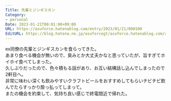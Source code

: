 ```yaml
---
Title: 先輩とジンギスカン
Category:
- personal
Date: 2023-01-21T00:01:00+09:00
URL: https://asuforce.hatenablog.com/entry/2023/01/21/000100
EditURL: https://blog.hatena.ne.jp/asuforcegt/asuforce.hatenablog.com/atom/entry/4207112889956730051
---
```


ex同僚の先輩とジンギスカンを食らってきた。  
あまり食べる機会が無いので、臭みとか大丈夫かなと思っていたが、旨すぎてホイホイ食べてしまった。  
久しぶりだったので、色々積もる話があり、お互い結構話し込んでしまったので2軒目へ。  
非常に味わい深くも飲みやすいクラフトビールをおすすめしてもらいチビチビ飲んでたらすっかり酔っ払ってしまって。  
またの機会を約束して、気持ち良い感じで終電間近で帰れた。  

